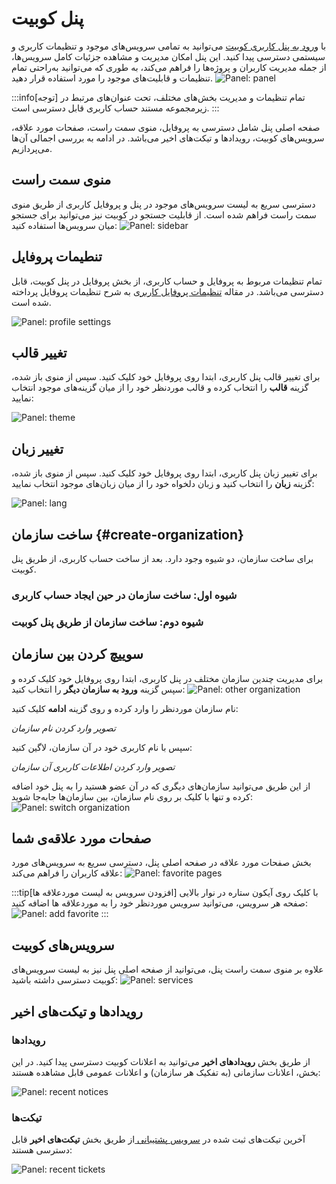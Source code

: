 # پنل کوبیت

با [ورود به پنل کاربری کوبیت](https://auth.kubit.ir/fa/login) می‌توانید به تمامی سرویس‌های موجود و تنظیمات کاربری و سیستمی دسترسی پیدا کنید. این پنل امکان مدیریت و مشاهده جزئیات کامل سرویس‌ها، از جمله مدیریت کاربران و پروژه‌ها را فراهم می‌کند، به طوری که می‌توانید به‌راحتی تمام تنظیمات و قابلیت‌های موجود را مورد استفاده قرار دهید.
![Panel: panel](panel.png)

:::info[توجه]
تمام تنظیمات و مدیریت بخش‌های مختلف، تحت عنوان‌های مرتبط در زیرمجموعه مستند حساب کاربری قابل دسترسی است.
:::

صفحه اصلی پنل شامل دسترسی به پروفایل، منوی سمت راست، صفحات مورد علاقه، سرویس‌های کوبیت، رویدادها و تیکت‌های اخیر می‌باشد. در ادامه به بررسی اجمالی آن‌ها می‌پردازیم.

## منوی سمت راست

دسترسی سریع به لیست سرویس‌های موجود در پنل و پروفایل کاربری از طریق منوی سمت راست فراهم شده است. از قابلیت جستجو در کوبیت نیز می‌توانید برای جستجو میان سرویس‌ها استفاده کنید:
![Panel: sidebar](sidebar.png)

## تنطیمات پروفایل

تمام تنظیمات مربوط به پروفایل و حساب کاربری، از بخش پروفایل در پنل کوبیت، قابل دسترسی می‌باشد. در مقاله [تنظیمات پروفایل کاربری](../profile-settings) به شرح تنظیمات پروفایل پرداخته شده است.

![Panel: profile settings](profile-settings.png)

## تغییر قالب

برای تغییر قالب پنل کاربری، ابتدا روی پروفایل خود کلیک کنید. سپس از منوی باز شده، گزینه **قالب** را انتخاب کرده و قالب موردنظر خود را از میان گزینه‌های موجود انتخاب نمایید:

![Panel: theme](theme.png)

## تغییر زبان

برای تغییر زبان پنل کاربری، ابتدا روی پروفایل خود کلیک کنید. سپس از منوی باز شده، گزینه **زبان** را انتخاب کنید و زبان دلخواه خود را از میان زبان‌های موجود انتخاب نمایید:

![Panel: lang](lang.png)

## ساخت سازمان {#create-organization}

برای ساخت سازمان، دو شیوه وجود دارد. بعد از ساخت حساب کاربری، از طریق پنل کوبیت.

### شیوه اول: ساخت سازمان در حین ایجاد حساب کاربری

### شیوه دوم: ساخت سازمان از طریق پنل کوبیت

## سوییچ کردن بین سازمان

برای مدیریت چندین سازمان مختلف در پنل کاربری، ابتدا روی پروفایل خود کلیک کرده و سپس گزینه **ورود به سازمان دیگر** را انتخاب کنید:
![Panel: other organization](other-organization.png)

نام سازمان موردنظر را وارد کرده و روی گزینه **ادامه** کلیک کنید:

_تصویر وارد کردن نام سازمان_

سپس با نام کاربری خود در آن سازمان، لاگین کنید:

_تصویر وارد کردن اطلاعات کاربری آن سازمان_

از این طریق می‌توانید سازمان‌های دیگری که در آن عضو هستید را به پنل خود اضافه کرده و تنها با کلیک بر روی نام سازمان، بین سازمان‌ها جابه‌جا شوید:
![Panel: switch organization](switch-organization.png)

## صفحات مورد علاقه‌ی شما

بخش صفحات مورد علاقه در صفحه اصلی پنل، دسترسی سریع به سرویس‌های مورد علاقه کاربران را فراهم می‌کند:
![Panel: favorite pages](favorite-pages.png)

:::tip[افزودن سرویس به لیست موردعلاقه ها]
با کلیک روی آیکون ستاره در نوار بالایی صفحه هر سرویس، می‌توانید سرویس موردنظر خود را به موردعلاقه ها اضافه کنید:
![Panel: add favorite](add-favorite.png)
:::

## سرویس‌های کوبیت

علاوه بر منوی سمت راست پنل، می‌توانید از صفحه اصلی پنل نیز به لیست سرویس‌های کوبیت دسترسی داشته باشید:
![Panel: services](services.png)

## رویدادها و تیکت‌های اخیر

### رویدادها

از طریق بخش **رویدادهای اخیر** می‌توانید به اعلانات کوبیت دسترسی پیدا کنید. در این بخش، اعلانات سازمانی (به تفکیک هر سازمان) و اعلانات عمومی قابل مشاهده هستند:

![Panel: recent notices](recent-notices.png)

### تیکت‌ها

آخرین تیکت‌های ثبت شده در [سرویس پشتیبانی ](../../ticketing) از طریق بخش **تیکت‌های اخیر** قابل دسترسی هستند:

![Panel: recent tickets](recent-tickets.png)
